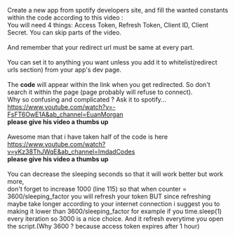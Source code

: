 Create a new app from spotify developers site, and fill the wanted constants within the code according to this video :</br>
You will need 4 things: Access Token, Refresh Token, Client ID, Client Secret. You can skip parts of the video. </br></br> And remember that your redirect url must be same at every part. </br></br>You can set it to anything you want unless you add it to whitelist(redirect urls section) from your app's dev page. </br> </br> The **code** will appear within the link when you get redirected. So don't search it within the page (page probably will refuse to connect). </br> Why so confusing and complicated ? Ask it to spotify...
https://www.youtube.com/watch?v=-FsFT6OwE1A&ab_channel=EuanMorgan </br> **please give his video a thumbs up** </br></br> 
Awesome man that i have taken half of the code is here </br> https://www.youtube.com/watch?v=yKz38ThJWqE&ab_channel=ImdadCodes </br> **please give his video a thumbs up** </br></br> 
You can decrease the sleeping seconds so that it will work better but work more,</br> don't forget to increase 1000 (line 115) so that when counter = 3600/sleeping_factor you will refresh your token BUT since refreshing maybe take longer according to your internet connection i suggest you to making it lower than 3600/sleeping_factor for example if you time.sleep(1) every iteration so 3000 is a nice choice. And it refresh everytime you open the script.(Why 3600 ? because access token expires after 1 hour)
